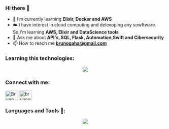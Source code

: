 ### Hi there 👋


- 🌱 I’m currently learning **Elixir, Docker and AWS**
- ☁️ I have interest in cloud computing and delevoping any sowftware. So,I'm learning **AWS, Elixir and DataScience tools**
- 💬 Ask me about **API's, SQL, Flask, Automation,Swift and Cibersecurity**
- 📫 How to reach me **brunogaha@gmail.com**
<h3 align="left">Learning this technologies:</h3>
<p align="center">
  <a href="https://skillicons.dev">
    <img src="https://skillicons.dev/icons?i=docker,firebase,elixir,aws&perline=14"/>
  </a>
</p>
<h3 align="left">Connect with me:</h3>
<p align="left">
<a href="www.linkedin.com/in/bruno-galli-hambleton" target="blank"><img align="center" src="https://raw.githubusercontent.com/rahuldkjain/github-profile-readme-generator/master/src/images/icons/Social/linked-in-alt.svg" alt="Bruno Galli Hambleton" height="30" width="40" /></a>
<a href="https://instagram.com/brunogallih" target="blank"><img align="center" src="https://raw.githubusercontent.com/rahuldkjain/github-profile-readme-generator/master/src/images/icons/Social/instagram.svg" alt="brunogallih" height="30" width="40" /></a>
</p>

<h3 align="left">Languages and Tools 📎:</h3>

<p align="center">
  <a href="https://skillicons.dev">
    <img src="https://skillicons.dev/icons?i=git,bootstrap,cs,cpp,css,discord,docker,firebase,github,html,js,linux,md,mysql,py,vscode,bash,cmake,django,flask,ai,ps,pr,figma,neovim,powershell,replit,sqlite,stackoverflow,swift,visualstudio&perline=14"/>
  </a>
</p>
